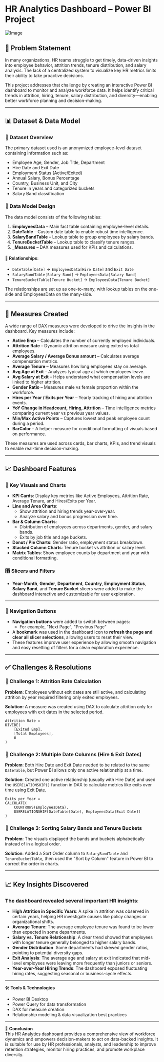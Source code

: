 # HR Analytics Dashboard – Power BI Project
![Image](https://github.com/user-attachments/assets/95224441-2808-46b9-ae4e-80dbd7d817f4)

## 📌 Problem Statement

In many organizations, HR teams struggle to get timely, data-driven insights into employee behavior, attrition trends, tenure distribution, and salary analysis. The lack of a centralized system to visualize key HR metrics limits their ability to take proactive decisions.

This project addresses that challenge by creating an interactive Power BI dashboard to monitor and analyze workforce data. It helps identify critical trends in attrition, hiring, tenure, salary distribution, and diversity—enabling better workforce planning and decision-making.

---

## 📊 Dataset & Data Model

### 📂 Dataset Overview

The primary dataset used is an anonymized employee-level dataset containing information such as:
- Employee Age, Gender, Job Title, Department
- Hire Date and Exit Date
- Employment Status (Active/Exited)
- Annual Salary, Bonus Percentage
- Country, Business Unit, and City
- Tenure in years and categorized buckets
- Salary Band classification

### 🧱 Data Model Design

The data model consists of the following tables:

1. **EmployeesData** – Main fact table containing employee-level details.
2. **DateTable** – Custom date table to enable robust time intelligence.
3. **SalaryBandTable** – Lookup table to group employees by salary bands.
4. **TenureBucketTable** – Lookup table to classify tenure ranges.
5. **_Measures** – DAX measures used for KPIs and calculations.

#### 🔗 Relationships:
- `DateTable[Date]` → `EmployeesData[Hire Date]` and `Exit Date`
- `SalaryBandTable[Salary Band]` → `EmployeesData[Salary Band]`
- `TenureBucketTable[Tenure Bucket]` → `EmployeesData[Tenure Bucket]`

The relationships are set up as one-to-many, with lookup tables on the one-side and EmployeesData on the many-side.

---

## 🧮 Measures Created

A wide range of DAX measures were developed to drive the insights in the dashboard. Key measures include:

- **Active Emp** – Calculates the number of currently employed individuals.
- **Attrition Rate** – Dynamic attrition measure using exited vs total employees.
- **Average Salary / Average Bonus amount** – Calculates average compensation metrics.
- **Average Tenure** – Measures how long employees stay on average.
- **Avg Age at Exit** – Analyzes typical age at which employees leave.
- **Avg Salary at Exit** – Helps understand what compensation levels are linked to higher attrition.
- **Gender Ratio** – Measures male vs female proportion within the workforce.
- **Hires per Year / Exits per Year** – Yearly tracking of hiring and attrition events.
- **YoY Change in Headcount, Hiring, Attrition** – Time intelligence metrics comparing current year vs previous year values.
- **Min/Max Active Points** – Captures lowest and peak employee count during a period.
- **BarColor** – A helper measure for conditional formatting of visuals based on performance.

These measures are used across cards, bar charts, KPIs, and trend visuals to enable real-time decision-making.

---

## 📈 Dashboard Features

### 📌 Key Visuals and Charts

- **KPI Cards**: Display key metrics like Active Employees, Attrition Rate, Average Tenure, and Hires/Exits per Year.
- **Line and Area Charts**: 
  - Show attrition and hiring trends year-over-year.
  - Analyze salary and bonus progression over time.
- **Bar & Column Charts**:
  - Distribution of employees across departments, gender, and salary bands.
  - Exits by job title and age buckets.
- **Donut / Pie Charts**: Gender ratio, employment status breakdown.
- **Stacked Column Charts**: Tenure bucket vs attrition or salary level.
- **Matrix Tables**: Show employee counts by department and year with conditional formatting.

### 🎛️ Slicers and Filters

- **Year-Month**, **Gender**, **Department**, **Country**, **Employment Status**, **Salary Band**, and **Tenure Bucket** slicers were added to make the dashboard interactive and customizable for user exploration.

---

### 🔘 Navigation Buttons

- **Navigation buttons** were added to switch between pages:
  - For example, "Next Page", "Previous Page"
- A **bookmark** was used in the dashboard icon to **refresh the page and clear all slicer selections**, allowing users to reset their view.
- These features improve user experience by allowing smooth navigation and easy resetting of filters for a clean exploration experience.

---

## ✅ Challenges & Resolutions

### 🔹 Challenge 1: Attrition Rate Calculation
**Problem:** Employees without exit dates are still active, and calculating attrition by year required filtering only exited employees.

**Solution:** A measure was created using DAX to calculate attrition only for employees with exit dates in the selected period.

```DAX
Attrition Rate = 
DIVIDE(
    [Exited Emp],
    [Total Employees],
    0
)
```
### 🔹 **Challenge 2: Multiple Date Columns (Hire & Exit Dates)**  
**Problem**: Both Hire Date and Exit Date needed to be related to the same `DateTable`, but Power BI allows only one active relationship at a time.

**Solution**: Created one active relationship (usually with Hire Date) and used the `USERELATIONSHIP()` function in DAX to calculate metrics like exits over time using Exit Date.

```DAX
Exits per Year = 
CALCULATE(
    COUNTROWS(EmployeesData),
    USERELATIONSHIP(DateTable[Date], EmployeesData[Exit Date])
)
```
### 🔹 **Challenge 3: Sorting Salary Bands and Tenure Buckets**
**Problem**: The visuals displayed the bands and buckets alphabetically instead of in a logical order.

**Solution**: Added a Sort Order column to `SalaryBandTable` and `TenureBucketTable`, then used the "Sort by Column" feature in Power BI to correct the order in charts.

--- 

## 📈 Key Insights Discovered
### The dashboard revealed several important **HR insights**:
- **High Attrition in Specific Years**: A spike in attrition was observed in certain years, helping HR investigate causes like policy changes or organizational shifts.
- **Average Tenure**: The average employee tenure was found to be lower than expected in some departments.
- **Salary vs. Tenure Relationship**: A clear trend showed that employees with longer tenure generally belonged to higher salary bands.
- **Gender Distribution**: Some departments had skewed gender ratios, pointing to potential diversity gaps.
- **Exit Analysis**: The average age and salary at exit indicated that mid-level employees were leaving more frequently than juniors or seniors.
- **Year-over-Year Hiring Trends**: The dashboard exposed fluctuating hiring rates, suggesting seasonal or business-cycle effects.

--- 

🛠 **Tools & Technologies**

- Power BI Desktop  
- Power Query for data transformation  
- DAX for measure creation  
- Relationship modeling & data visualization best practices  

---

📌 **Conclusion**  
This HR Analytics dashboard provides a comprehensive view of workforce dynamics and empowers decision-makers to act on data-backed insights. It is suitable for use by HR professionals, analysts, and leadership to improve retention strategies, monitor hiring practices, and promote workplace diversity.
